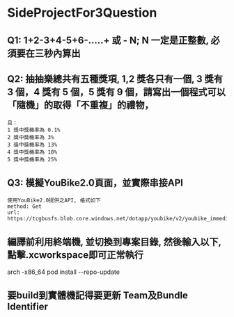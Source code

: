 # SideProjectFor3Question
## Q1: 1+2-3+4-5+6-.....+ 或 - N; N 一定是正整數, 必須要在三秒內算出  
## Q2: 抽抽樂總共有五種獎項, 1,2 獎各只有一個, 3 獎有 3 個，4 獎有 5 個，5 獎有 9 個，請寫出一個程式可以「隨機」的取得「不重複」的禮物，  
    且：   
    1 獎中獎機率為 0.1%   
    2 獎中獎機率為 3%  
    3 獎中獎機率為 13%  
    4 獎中獎機率為 18%  
    5 獎中獎機率為 25%  
## Q3: 模擬YouBike2.0頁面，並實際串接API  
    使用YouBike2.0提供之API, 格式如下  
    method: Get  
    url: https://tcgbusfs.blob.core.windows.net/dotapp/youbike/v2/youbike_immediate.json  
## 編譯前利用終端機, 並切換到專案目錄, 然後輸入以下, 點擊.xcworkspace即可正常執行  
  arch -x86_64 pod install --repo-update  
## 要build到實體機記得要更新 Team及Bundle Identifier
